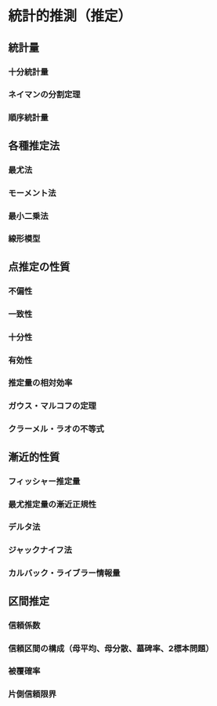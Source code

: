 # 統計的推測（推定）

## 統計量

### 十分統計量

### ネイマンの分割定理

### 順序統計量


## 各種推定法

### 最尤法

### モーメント法

### 最小二乗法

### 線形模型


## 点推定の性質

### 不偏性

### 一致性

### 十分性

### 有効性

### 推定量の相対効率

### ガウス・マルコフの定理

### クラーメル・ラオの不等式


## 漸近的性質

### フィッシャー推定量

### 最尤推定量の漸近正規性

### デルタ法

### ジャックナイフ法

### カルバック・ライブラー情報量


## 区間推定

### 信頼係数

### 信頼区間の構成（母平均、母分散、墓碑率、2標本問題）

### 被覆確率

### 片側信頼限界


